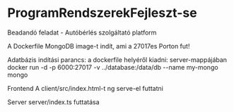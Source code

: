 # ProgramRendszerekFejleszt-se
Beadandó feladat - Autóbérlés szolgáltató platform

A Dockerfile MongoDB image-t indít, ami a 27017es Porton fut!

Adatbázis indítási parancs:
a dockerfile helyéről kiadni:
server-mappájában
docker run -d -p 6000:27017 -v ../database:/data/db --name my-mongo mongo

Frontend
A client/src/index.html-t ng serve-el futtatni

Server
server/index.ts futtatása
